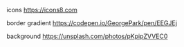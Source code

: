 icons https://icons8.com

border gradient https://codepen.io/GeorgePark/pen/EEGJEj

background https://unsplash.com/photos/pKpipZVVEC0

